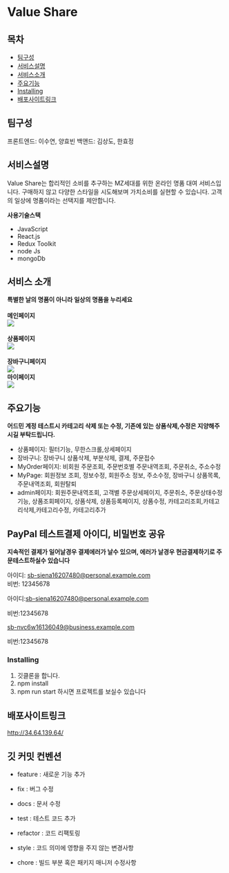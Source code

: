 # Value Share

## 목차

- [팀구성](#팀구성)
- [서비스설명](#서비스설명)
- [서비스소개](#서비스소개)
- [주요기능](#주요기능)
- [Installing](#Installing)
- [배포사이트링크](#배포사이트링크)
<!--  Other options to write Readme
- [Deployment](#deployment)
- [Used or Referenced Projects](Used-or-Referenced-Projects)
  -->

## 팀구성

프론트엔드: 이수연, 양효빈
백앤드: 김상도, 한효정

## 서비스설명

Value Share는 합리적인 소비를 추구하는 MZ세대를 위한 온라인 명품 대여 서비스입니다.
구매하지 않고 다양한 스타일을 시도해보며 가치소비를 실현할 수 있습니다.
고객의 일상에 명품이라는 선택지를 제안합니다.

**사용기술스택**

- JavaScript
- React.js
- Redux Toolkit
- node Js
- mongoDb

## 서비스 소개

**특별한 날의 명품이 아니라 일상의 명품을 누리세요**
<br>
<br>
**메인페이지**
<br>
![](https://media.giphy.com/media/v1.Y2lkPTc5MGI3NjExM2RlZmE0NDM4Zjc4OTFhZDVmOGNkY2IwYjE2MDc5MTQ1ODIxZWRiYiZjdD1n/V29TEsrFo0GYz0rLU6/giphy.gif)
<br>
<br>
**상품페이지**
<br>
![](https://media.giphy.com/media/v1.Y2lkPTc5MGI3NjExYTkzNmE4NjhhYzUwMzNhNTVmYTgyYjQ0MTZhNmNjNjBhNjdiMTYxMiZjdD1n/05MsfDVbn1fvfPW6gw/giphy.gif)
<br>
<br>
**장바구니페이지**
<br>
![](https://media.giphy.com/media/v1.Y2lkPTc5MGI3NjExZTMxY2RmMjc3ZmZmODk5OGViZDg3ZWM4NGNiNTY3OTJlMWI0NjgzMSZjdD1n/v88fIE8OCYl3GqsGiJ/giphy.gif)
<br>
**마이페이지**
<br>
![](https://media.giphy.com/media/v1.Y2lkPTc5MGI3NjExZGRhZGM3NGY5ZjllMTM1ZmM4YjU3ZjAyMmFhYjI1NzUwOGExNjdjYyZjdD1n/JUIiOmC5Wfq4kRmVST/giphy.gif)

## 주요기능

**어드민 계정 테스트시 카테고리 삭제 또는 수정, 기존에 있는 상품삭제,수정은 지양해주시길 부탁드립니다.**

- 상품페이지: 필터기능, 무한스크롤,상세페이지
- 장바구니: 장바구니 상품삭제, 부분삭제, 결제, 주문접수
- MyOrder페이지: 비회원 주문조회, 주문번호별 주문내역조회, 주문취소, 주소수정
- MyPage: 회원정보 조회, 정보수정, 회원주소 정보, 주소수정, 장바구니 상품목록,주문내역조회, 회원탈퇴
- admin페이지: 회원주문내역조회, 고객별 주문상세페이지, 주문취소, 주문상태수정기능,
  상품조회페이지, 상품삭제, 상품등록페이지, 상품수정, 카테고리조회,카테고리삭제,카테고리수정,
  카테고리추가

## PayPal 테스트결제 아이디, 비밀번호 공유

**지속적인 결제가 일어날경우 결제에러가 날수 있으며, 에러가 날경우 현금결제하기로 주문테스트하실수 있습니다**

아이디: sb-siena16207480@personal.example.com<br>
비번: 12345678

아이디:[sb-siena16207480@personal.example.com](mailto:sb-siena16207480@personal.example.com)<br>

비번:12345678

[sb-nvc6w16136049@business.example.com](mailto:sb-nvc6w16136049@business.example.com)<br>

비번:12345678

### Installing

1. 깃클론을 합니다.
2. npm install
3. npm run start 하시면 프로젝트를 보실수 있습니다

## 배포사이트링크

http://34.64.139.64/

## 깃 커밋 컨벤션

- feature : 새로운 기능 추가

- fix : 버그 수정

- docs : 문서 수정

- test : 테스트 코드 추가

- refactor : 코드 리팩토링

- style : 코드 의미에 영향을 주지 않는 변경사항

- chore : 빌드 부분 혹은 패키지 매니저 수정사항
